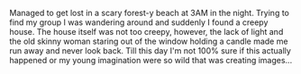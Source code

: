 Managed to get lost in a scary forest-y beach at 3AM in the night. Trying to find my group I was wandering around
and suddenly I found a creepy house. The house itself was not too creepy, however, the lack of light and the old skinny woman staring out of the window holding a candle
made me run away and never look back. Till this day I'm not 100% sure if this actually happened or my young imagination
were so wild that was creating images...
